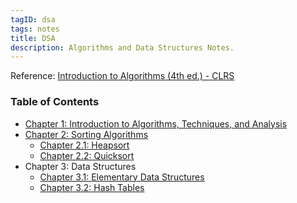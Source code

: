```yaml
---
tagID: dsa
tags: notes
title: DSA
description: Algorithms and Data Structures Notes.
---
```


Reference: [Introduction to Algorithms (4th ed.) - CLRS](https://www.amazon.com/Introduction-Algorithms-fourth-Thomas-Cormen/dp/026204630X/ref=sr_1_1?keywords=introduction+to+algorithms&qid=1673567643&sr=8-1)

### Table of Contents

* [Chapter 1: Introduction to Algorithms, Techniques, and Analysis](1-AlgorithmsIntro)
* [Chapter 2: Sorting Algorithms](2-Sorting/2.0-SortingIntro)
  * [Chapter 2.1: Heapsort](2-Sorting/2.1-Heapsort)
  * [Chapter 2.2: Quicksort](2-Sorting/2.2-Quicksort)
* Chapter 3: Data Structures
  * [Chapter 3.1: Elementary Data Structures](3-DataStructures/3.1-ElementaryDataStructures)
  * [Chapter 3.2: Hash Tables](3-DataStructures/3.2-HashTables)
